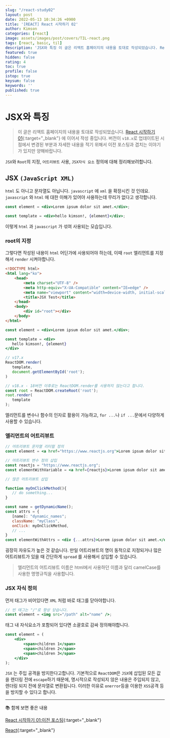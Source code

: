 ```yaml
---
slug: "/react-study02"
layout: post
date: 2022-05-13 10:34:26 +0900
title: '[REACT] React 시작하기 02'
author: Kimson
categories: [react]
image: assets/images/post/covers/TIL-react.png
tags: [react, basic, til]
description: 'JSX와 특징 이 글은 리액트 홈페이지의 내용을 토대로 작성되었습니다. React 시작하기 01 에 이어서 작성 중입니다. 버전이 `v18.x`로 업데이트된 시점에서 변경된 부분과 자세한 내용을 적기 위해서 이전 포스팅과 겹치는 이야기가 있지만 양해바랍니다. `JSX`와 `Root`의 지정, `어트리뷰트` 사용, `JSX자식 요소` 정의에 대해 정리해보려합니다.'
featured: true
hidden: false
rating: 4
toc: true
profile: false
istop: true
keysum: false
keywords: ''
published: true
---
```


# JSX와 특징

> 이 글은 리액트 홈페이지의 내용을 토대로 작성되었습니다.
> [React 시작하기 01]({{site.baseurl}}/react-study01){:target="_blank"} 에 이어서 작성 중입니다. 버전이 `v18.x`로 업데이트된 시점에서 변경된 부분과 자세한 내용을 적기 위해서 이전 포스팅과 겹치는 이야기가 있지만 양해바랍니다.

`JSX`와 `Root`의 지정, `어트리뷰트` 사용, `JSX자식 요소` 정의에 대해 정리해보려합니다.

## JSX `(JavaScript XML)`

`html` 도 아니고 문자열도 아닙니다. `javascript` 에 `xml` 을 확장시킨 것 인데요. `javascript` 와 `html` 에 대한 이해가 있어야 사용하는데 무리가 없다고 생각합니다.

```jsx
const element = <div>Lorem ipsum dolor sit amet.</div>;

const template = <div>hello kimson!, {element}</div>;
```

이렇게 `html` 과 `javascript` 가 섞여 사용되는 모습입니다.

### root의 지정

그렇다면 작성된 내용이 `html` 어딘가에 사용되어야 하는데, 이때 `root` 엘리먼트를 지정해서 `render` 시켜야합니다.

```html
<!DOCTYPE html>
<html lang="ko">
    <head>
        <meta charset="UTF-8" />
        <meta http-equiv="X-UA-Compatible" content="IE=edge" />
        <meta name="viewport" content="width=device-width, initial-scale=1.0" />
        <title>JSX Test</title>
    </head>
    <body>
        <div id="root"></div>
    </body>
</html>
```

```jsx
const element = <div>Lorem ipsum dolor sit amet.</div>;

const template = <div>
   hello kimson!, {element}
</div>

// v17.x
ReactDOM.render(
   template,
   document.getElementById('root');
)

// v18.x - 18버전 이후로는 ReactDOM.render를 사용하지 않는다고 합니다.
const root = ReactDOM.createRoot('root');
root.render(
   template
);
```

엘리먼트를 변수나 함수의 인자로 활용이 가능하고, `for ...`나 `if ...`문에서 다양하게 사용할 수 있습니다.

### 엘리먼트의 어트리뷰트

```jsx
// 어트리뷰트 문자열 리터럴 정의
const element = <a href="https://www.reactjs.org">Lorem ipsum dolor sit amet.</a>

// 어트리뷰트 변수 정의 삽입
const reactjs = "https://www.reactjs.org";
const elementWithVariable = <a href={reactjs}>Lorem ipsum dolor sit amet.</a>;

// 많은 어트리뷰트 삽입

function myOnClickMethod(){
   // do something...
}

const name = getDynamicName();
const attrs = {
   [name]: "dynamic_names";
   className: "myClass",
   onClick: myOnClickMethod,
   // ...
}
const elementWithAttrs = <div {...attrs}>Lorem ipsum dolor sit amet.</div>;
```

굉장히 자유도가 높은 것 같습니다. 만일 어트리뷰트의 명이 동적으로 지정되거나 많은 어트리뷰트가 있을 때 간단하게 `spread` 를 사용해서 삽입할 수 있습니다.

> 엘리먼트의 어트리뷰트 이름은 html에서 사용하던 이름과 달리 camelCase를 사용한 명명규칙을 사용합니다.

### JSX 자식 정의

먼저 태그가 비어있다면 `XML` 처럼 바로 태그를 닫아야합니다.

```jsx
// 빈 태그는 "/"로 항상 닫습니다.
const element = <img src="/path" alt="name" />;
```

태그 내 자식요소가 포함되어 있다면 소괄호로 감싸 정의해야합니다.

```jsx
const element = (
    <div>
        <span>children 1</span>
        <span>children 2</span>
        <span>children 3</span>
    </div>
);
```

`JSX` 는 주입 공격을 방지한다고합니다. 기본적으로 `ReactDOM`은 `JSX`에 삽입된 모든 값을 렌더링 전에 `escape`하기 때문에, 명시적으로 작성되지 않은 내용은 주입되지 않고, 렌더링 되지 전에 문자열로 변환됩니다. 이러한 이유로 `onerror`등을 이용한 `XSS`공격 등을 방지할 수 있다고 합니다.

---

📚 함께 보면 좋은 내용

[React 시작하기 01:이전 포스팅]({{site.baseurl}}/react-study01/){:target="_blank"}

[React](https://ko.reactjs.org/docs/hello-world.html){:target="_blank"}
